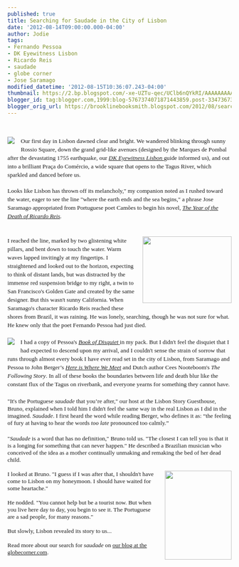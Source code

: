 ```yaml
---
published: true
title: Searching for Saudade in the City of Lisbon
date: '2012-08-14T09:00:00.000-04:00'
author: Jodie
tags:
- Fernando Pessoa
- DK Eyewitness Lisbon
- Ricardo Reis
- saudade
- globe corner
- Jose Saramago
modified_datetime: '2012-08-15T10:36:07.243-04:00'
thumbnail: https://2.bp.blogspot.com/-xe-UZTu-qec/UClb6nQYkRI/AAAAAAAAAgY/ULIZ6Yyb8Pw/s72-c/IMG_7956-300x225.jpg
blogger_id: tag:blogger.com,1999:blog-5767374071871443859.post-3347367368604544153
blogger_orig_url: https://brooklinebooksmith.blogspot.com/2012/08/searching-for-saudade-in-city-of-lisbon.html
---
```


<br /><div class="separator" style="clear: both; text-align: left;"><a href="https://2.bp.blogspot.com/-xe-UZTu-qec/UClb6nQYkRI/AAAAAAAAAgY/ULIZ6Yyb8Pw/s1600/IMG_7956-300x225.jpg" imageanchor="1" style="clear: left; float: left; margin-bottom: 1em; margin-right: 1em;"><img border="0" src="https://2.bp.blogspot.com/-xe-UZTu-qec/UClb6nQYkRI/AAAAAAAAAgY/ULIZ6Yyb8Pw/s1600/IMG_7956-300x225.jpg" /></a></div><span style="font-family: Georgia, Times New Roman, serif;"><span style="font-size: 13.333333969116211px; line-height: 19px;">Our first day in Lisbon dawned clear and bright. We wandered blinking through sunny Rossio Square, down the grand grid-like avenues (designed by the Marques de Pombal after the devastating 1755 earthquake, our&nbsp;</span><a data-mce-href="https://www.brooklinebooksmith-shop.com/book/9780756669270" href="https://www.brooklinebooksmith-shop.com/book/9780756669270" style="font-size: 13.333333969116211px; line-height: 19px;"><i>DK Eyewitness Lisbon&nbsp;</i></a><span style="font-size: 13.333333969116211px; line-height: 19px;">guide informed us), and out into a brilliant Praça do Comércio, a wide square that opens to the Tagus River, which sparkled and danced before us.</span></span><br /><br /><span style="font-family: Georgia, 'Times New Roman', 'Bitstream Charter', Times, serif; font-size: 13.333333969116211px; line-height: 19px;">Looks like Lisbon has thrown off its melancholy," my companion noted as&nbsp;I rushed toward the water, eager to see the line "where the earth ends and the sea begins," a phrase Jose Saramago appropriated from Portuguese poet Camões to begin his novel,&nbsp;</span><a data-mce-href="https://www.brooklinebooksmith-shop.com/book/9780156996938" href="https://www.brooklinebooksmith-shop.com/book/9780156996938" style="font-family: Georgia, 'Times New Roman', 'Bitstream Charter', Times, serif; font-size: 13.333333969116211px; line-height: 19px;"><i>The Year of the Death of Ricardo Reis</i></a><span style="font-family: Georgia, 'Times New Roman', 'Bitstream Charter', Times, serif; font-size: 13.333333969116211px; line-height: 19px;">.</span><br /><br /><div style="font-family: Georgia, 'Times New Roman', 'Bitstream Charter', Times, serif; font-size: 13.333333969116211px; line-height: 19px;"><br /></div><div style="font-family: Georgia, 'Times New Roman', 'Bitstream Charter', Times, serif; font-size: 13.333333969116211px; line-height: 19px;"><a href="https://3.bp.blogspot.com/-SE5ZDMXXHS8/UClc4UShAyI/AAAAAAAAAgw/VQnSuDmo0yI/s1600/IMG_7567-300x225.jpg" imageanchor="1" style="clear: right; float: right; margin-bottom: 1em; margin-left: 1em;"><img border="0" height="150" src="https://3.bp.blogspot.com/-SE5ZDMXXHS8/UClc4UShAyI/AAAAAAAAAgw/VQnSuDmo0yI/s200/IMG_7567-300x225.jpg" width="200" /></a><span style="font-size: 13.333333969116211px;">I reached the line, marked by two glistening white pillars, and bent down to touch the water.&nbsp;</span><span style="font-size: 13.333333969116211px;">Warm waves lapped invitingly at my fingertips. I straightened and looked out to the horizon, expecting to think of distant lands, but was distracted by the immense red suspension bridge to my right, a twin to San Francisco's Golden Gate and created by the same designer. But this wasn't sunny California. When Saramago's character Ricardo Reis reached these shores from Brazil, it was raining. He was lonely, searching, though he was not sure for what. He knew only that the poet Fernando Pessoa had just died.</span></div><div style="font-family: Georgia, 'Times New Roman', 'Bitstream Charter', Times, serif; font-size: 13.333333969116211px; line-height: 19px;"><br /></div><div style="font-family: Georgia, 'Times New Roman', 'Bitstream Charter', Times, serif; font-size: 13.333333969116211px; line-height: 19px;"><a href="https://1.bp.blogspot.com/-NKrmx-RgNYM/UClcoGzQPnI/AAAAAAAAAgg/dzBnEANpT1g/s1600/51SHAMH8CGL._SL160_.jpg" imageanchor="1" style="clear: left; float: left; margin-bottom: 1em; margin-right: 1em;"><img border="0" src="https://1.bp.blogspot.com/-NKrmx-RgNYM/UClcoGzQPnI/AAAAAAAAAgg/dzBnEANpT1g/s1600/51SHAMH8CGL._SL160_.jpg" /></a><span style="font-size: 13.333333969116211px;">I had a copy of Pessoa's&nbsp;</span><a data-mce-href="https://www.brooklinebooksmith-shop.com/book/9780141183046" href="https://www.brooklinebooksmith-shop.com/book/9780141183046" style="font-size: 13.333333969116211px;"><i>Book of Disquiet</i>&nbsp;</a><span style="font-size: 13.333333969116211px;">in my pack. But I didn't feel the disquiet that I had&nbsp;expected to descend upon my arrival, and I couldn't sense the strain of sorrow that runs through almost every book I have ever read set in the city of Lisbon, from Saramago and Pessoa to John Berger’s&nbsp;</span><a data-mce-href="https://www.brooklinebooksmith-shop.com/book/9781400079339" href="https://www.brooklinebooksmith-shop.com/book/9781400079339" style="font-size: 13.333333969116211px;"><i>Here is Where We Meet</i></a><span style="font-size: 13.333333969116211px;">&nbsp;and Dutch author Cees Nooteboom's&nbsp;</span><i style="font-size: 13.333333969116211px;">The Following Story</i><span style="font-size: 13.333333969116211px;">. In all of these books the boundaries between life and death blur like the constant flux of the Tagus on riverbank, and everyone yearns for something they cannot have.</span></div><div style="font-family: Georgia, 'Times New Roman', 'Bitstream Charter', Times, serif; font-size: 13.333333969116211px; line-height: 19px;"><span style="font-size: 13.333333969116211px;"><br /></span></div><div style="font-family: Georgia, 'Times New Roman', 'Bitstream Charter', Times, serif; font-size: 13.333333969116211px; line-height: 19px;"><span style="font-size: 13.333333969116211px;">"It's the Portuguese&nbsp;</span><i style="font-size: 13.333333969116211px;">saudade</i><span style="font-size: 13.333333969116211px;">&nbsp;that you’re after," our host at the Lisbon Story&nbsp;</span><span style="font-family: Georgia, Times New Roman, serif; font-size: small; line-height: normal;"><span style="font-size: 13.333333969116211px;">Guesthouse, Bruno, explained when I told him I didn't feel the same way in the real Lisbon as I did in the imagined.&nbsp;</span><i style="font-size: 13.333333969116211px;">Saudade</i><span style="font-size: 13.333333969116211px;">. I first heard the word while reading Berger, who defines it as: “the feeling of fury at having to hear the words&nbsp;</span><i style="font-size: 13.333333969116211px;">too late</i></span><span style="font-family: 'Times New Roman'; font-size: 13.333333969116211px; line-height: normal;"><span style="font-family: Georgia, Times New Roman, serif;">&nbsp;pronounced too calmly.</span>”</span></div><div style="font-family: Georgia, 'Times New Roman', 'Bitstream Charter', Times, serif; font-size: 13.333333969116211px; line-height: 19px;"><span style="font-size: 13.333333969116211px;"><br /></span></div><div style="font-family: Georgia, 'Times New Roman', 'Bitstream Charter', Times, serif; font-size: 13.333333969116211px; line-height: 19px;"></div><div style="font-size: 13.333333969116211px;"></div><div style="font-size: 13.333333969116211px;"></div><div style="font-size: 13.333333969116211px;"><span style="font-family: Georgia, Times New Roman, serif;">"<i>Saudade</i>&nbsp;is a word that has no definition," Bruno told us. "The closest I can tell you is that it is a longing for something that can never happen." He described a Brazilian musician who conceived of the idea as a mother continually unmaking and remaking the bed of her dead child.</span></div><div style="font-size: 13.333333969116211px;"><br /></div><div style="font-size: 13.333333969116211px;"><a href="https://3.bp.blogspot.com/-t1_cipb9Gp8/UClctGiv6sI/AAAAAAAAAgo/XxmaSkFR7Ac/s1600/0727121242-225x300.jpg" imageanchor="1" style="clear: right; float: right; margin-bottom: 1em; margin-left: 1em;"><img border="0" height="200" src="https://3.bp.blogspot.com/-t1_cipb9Gp8/UClctGiv6sI/AAAAAAAAAgo/XxmaSkFR7Ac/s200/0727121242-225x300.jpg" width="150" /></a><span style="font-family: Georgia, Times New Roman, serif;">I looked at Bruno. "I guess if I was after that, I shouldn't have come to Lisbon on my honeymoon. I should have waited for some heartache."</span></div><div style="font-size: 13.333333969116211px;"><span style="font-family: Georgia, Times New Roman, serif;"><br /></span></div><div style="font-size: 13.333333969116211px;"><span style="font-family: Georgia, Times New Roman, serif;">He nodded. "You cannot help but be a tourist now. But when you live here day to day, you begin to see it. The Portuguese are a sad people, for many reasons."</span></div><div style="font-size: 13.333333969116211px;"><span style="font-family: Georgia, Times New Roman, serif;"><br /></span></div><div style="font-size: 13.333333969116211px;"><span style="font-family: Georgia, Times New Roman, serif;">But slowly, Lisbon revealed its story to us...</span></div><div style="font-size: 13.333333969116211px;"><span style="font-family: Georgia, Times New Roman, serif;"><br /></span></div><div style="font-size: 13.333333969116211px;"><span style="font-family: Georgia, Times New Roman, serif;">Read more about our search for <i>saudade</i>&nbsp;on <a href="https://globecornerbookstore.com/blogs/">our blog at the globecorner.com</a>.</span></div><br /><br /><div style="font-size: 13.333333969116211px;"></div><div style="color: #333333; font-size: 13.333333969116211px;"><br /></div><div style="color: #333333; font-size: 13.333333969116211px;"><br /></div><br /><div style="font-size: 13.333333969116211px;"><br /></div><br />